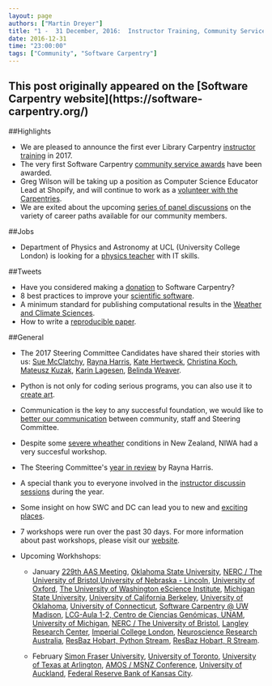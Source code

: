 ```yaml
---
layout: page
authors: ["Martin Dreyer"]
title: "1 -  31 December, 2016:  Instructor Training, Community Service Awards, Career paths, Steering Committee Elections."
date: 2016-12-31
time: "23:00:00"
tags: ["Community", "Software Carpentry"]
---
```


<h2>This post originally appeared on the [Software Carpentry website](https://software-carpentry.org/)</h2>

##Highlights
* We are pleased to announce the first ever Library Carpentry [instructor training]({{site.baseurl}}/blog/2016/12/csv-conf.html) in 2017.
* The very first Software Carpentry [community service awards]({{site.baseurl}}/blog/2016/12/community-service-awards.html) have been awarded.
* Greg Wilson will be taking up a position as Computer Science Educator Lead at Shopify, and will continue to work as a [volunteer with the Carpentries]({{site.baseurl}}/blog/2016/12/next-steps.html).
* We are exited about the upcoming [series of panel discussions]({{site.baseurl}}/blog/2016/12/careers.html) on the variety of career paths available for our community members.

##Jobs
* Department of Physics and Astronomy at UCL (University College London) is looking for a [physics teacher]({{site.baseurl}}/blog/2016/12/ucl-sysadmin-job.html) with IT skills.

##Tweets
* Have you considered making a [donation](https://www.flipcause.com/secure/donate/MjI2Mg==) to Software Carpentry?
* 8 best practices to improve your [scientific software](http://www.askaswiss.com/2017/01/8-best-practices-to-improve-your-scientific-software.html).
* A minimum standard for publishing computational results in the [Weather and Climate Sciences](http://journals.ametsoc.org/doi/abs/10.1175/BAMS-D-15-00010.1).
* How to write a [reproducible paper](https://speakerdeck.com/damienirving/how-to-write-a-reproducible-paper-2).

##General
* The 2017 Steering Committee Candidates have shared their stories with us: [Sue McClatchy]({{site.baseurl}}/blog/2016/12/election-sue-mcclatchy.html), [Rayna Harris]({{site.baseurl}}/blog/2016/12/steering-harris.html), [Kate Hertweck]({{site.baseurl}}/blog/2016/12/election-kate-hertweck.html), [Christina Koch]({{site.baseurl}}/blog/2016/12/steering-ckoch.html), [Mateusz Kuzak]({{site.baseurl}}/blog/2016/12/election-mateusz-kuzak.html),  [Karin Lagesen]({{site.baseurl}}/blog/2016/12/lagesen.html), [Belinda Weaver]({{site.baseurl}}/blog/2016/12/weaver-sc.html).
* Python is not only for coding serious programs, you can also use it to [create art]({{site.baseurl}}/blog/2016/12/art-with-python.html).
* Communication is the key to any successful foundation, we would like to [better our communication]({{site.baseurl}}/blog/2016/12/conversations.html) between community, staff and Steering Committee.
* Despite some [severe wheather]({{site.baseurl}}/blog/2016/12/niwa-workshop.html) conditions in New Zealand, NIWA had a very succesful workshop.
* The Steering Committee's [year in review]({{site.baseurl}}/blog/2016/12/yearinreview-harris.html) by Rayna Harris.
* A special thank you to everyone involved in the [instructor discussin sessions]({{site.baseurl}}/blog/2016/12/christmas-instructor-discussion.html) during the year.
* Some insight on how SWC and DC can lead you to new and [exciting places]({{site.baseurl}}/blog/2016/12/instructor-training-intercontinental.html).

* 7 workshops were run over the past 30 days. For more information about past workshops, please visit our [website]({{site.baseurl}}/workshops/past/). 
* Upcoming Workhshops:

  * January
  	[229th AAS Meeting](https://abostroem.github.io/2017-01-03-aas/), [Oklahoma State University](https://osu-swc.github.io/2017-01-03-okstate/), [NERC / The University of Bristol](https://andreww.github.io/2017-01-04-bristol/),[University of Nebraska - Lincoln](https://eharstad.github.io/2017-01-05-UNL/), [University of Oxford](https://rroxford.github.io/2017-01-09-oxford/), [The University of Washington eScience Institute](https://uwescience.github.io/2017-01-09-uw/), [Michigan State University](https://jsta.github.io/2017-01-11-msu/), [University of California Berkeley](https://bids.github.io/2017-01-12-ucb/), [University of Oklahoma](https://oulib-swc.github.io/2017-01-12-ou/), [University of Connecticut](https://mickley.github.io/2017-01-12-UCONN/), [Software Carpentry @ UW Madison](https://uw-madison-aci.github.io/2017-01-12-uwmadison/), [LCG-Aula 1-2, Centro de Ciencias Genómicas, UNAM](https://jnandez.github.io/2017-01-16-ccg-unam/), [University of Michigan](https://umswc.github.io/2017-01-17-UMich/), [NERC / The University of Bristol](https://andreww.github.io/2017-01-18-bristol/), [Langley Research Center](https://marwahaha.github.io/2017-01-26-Langley/), [Imperial College London](https://rbeagrie.github.io/2017-01-26-imperial/), [Neuroscience Research Australia](https://martinheroux.github.io/2017-01-30-NeuRA-Python/), [ResBaz Hobart, Python Stream](https://datasciencehobart.github.io/2017-01-31-resbaztas-python/), [ResBaz Hobart, R Stream](https://datasciencehobart.github.io/2017-01-31-resbaztas-r/).

  * February
  	[Simon Fraser University](http://bgran.de/2017-02-02-SFU/), [University of Toronto](https://uoftcoders.github.io/2017-02-03-utoronto/), [University of Texas at Arlington](https://annawilliford.github.io/2017-02-04-UTA/), [AMOS / MSNZ Conference](https://damienirving.github.io/2017-02-05-amos/), [University of Auckland](https://uoa-eresearch.github.io/2017-02-07-uoa/), [Federal Reserve Bank of Kansas City](https://butterflyology.github.io/2017-02-14-kcfrb/).